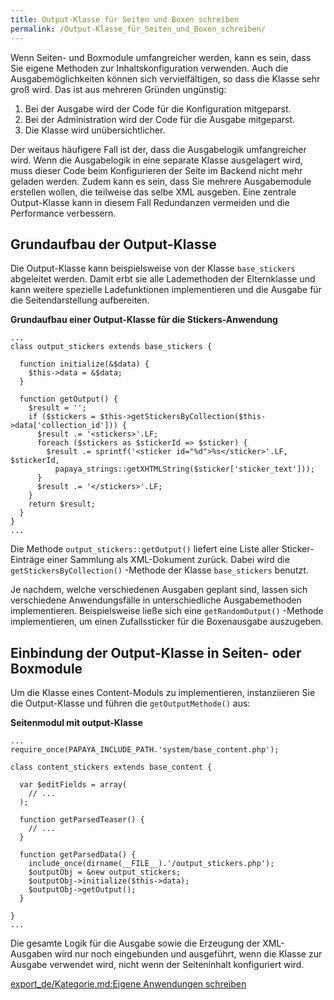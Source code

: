 ```yaml
---
title: Output-Klasse für Seiten und Boxen schreiben
permalink: /Output-Klasse_für_Seiten_und_Boxen_schreiben/
---
```


Wenn Seiten- und Boxmodule umfangreicher werden, kann es sein, dass Sie eigene Methoden zur Inhaltskonfiguration verwenden. Auch die Ausgabemöglichkeiten können sich vervielfältigen, so dass die Klasse sehr groß wird. Das ist aus mehreren Gründen ungünstig:

1.  Bei der Ausgabe wird der Code für die Konfiguration mitgeparst.
2.  Bei der Administration wird der Code für die Ausgabe mitgeparst.
3.  Die Klasse wird unübersichtlicher.

Der weitaus häufigere Fall ist der, dass die Ausgabelogik umfangreicher wird. Wenn die Ausgabelogik in eine separate Klasse ausgelagert wird, muss dieser Code beim Konfigurieren der Seite im Backend nicht mehr geladen werden. Zudem kann es sein, dass Sie mehrere Ausgabemodule erstellen wollen, die teilweise das selbe XML ausgeben. Eine zentrale Output-Klasse kann in diesem Fall Redundanzen vermeiden und die Performance verbessern.

Grundaufbau der Output-Klasse
-----------------------------

Die Output-Klasse kann beispielsweise von der Klasse `base_stickers` abgeleitet werden. Damit erbt sie alle Lademethoden der Elternklasse und kann weitere spezielle Ladefunktionen implementieren und die Ausgabe für die Seitendarstellung aufbereiten.

**Grundaufbau einer Output-Klasse für die Stickers-Anwendung**

~~~~ {.php}
...
class output_stickers extends base_stickers {

  function initialize(&$data) {
    $this->data = &$data;
  }

  function getOutput() {
    $result = '';
    if ($stickers = $this->getStickersByCollection($this->data['collection_id'])) {
      $result .= '<stickers>'.LF;
      foreach ($stickers as $stickerId => $sticker) {
        $result .= sprintf('<sticker id="%d">%s</sticker>'.LF, $stickerId,
          papaya_strings::getXHTMLString($sticker['sticker_text']));
      }
      $result .= '</stickers>'.LF;
    }
    return $result;
  }
}
...
~~~~

Die Methode `output_stickers::getOutput()` liefert eine Liste aller Sticker-Einträge einer Sammlung als XML-Dokument zurück. Dabei wird die `getStickersByCollection()` -Methode der Klasse `base_stickers` benutzt.

Je nachdem, welche verschiedenen Ausgaben geplant sind, lassen sich verschiedene Anwendungsfälle in unterschiedliche Ausgabemethoden implementieren. Beispielsweise ließe sich eine `getRandomOutput()` -Methode implementieren, um einen Zufallssticker für die Boxenausgabe auszugeben.

Einbindung der Output-Klasse in Seiten- oder Boxmodule
------------------------------------------------------

Um die Klasse eines Content-Moduls zu implementieren, instanziieren Sie die Output-Klasse und führen die `getOutputMethode()` aus:

**Seitenmodul mit output-Klasse**

~~~~ {.php}
...
require_once(PAPAYA_INCLUDE_PATH.'system/base_content.php');

class content_stickers extends base_content {

  var $editFields = array(
    // ...
  );

  function getParsedTeaser() {
    // ...
  }

  function getParsedData() {
    include_once(dirname(__FILE__).'/output_stickers.php');
    $outputObj = &new output_stickers;
    $outputObj->initialize($this->data);
    $outputObj->getOutput();
  }

}
...
~~~~

Die gesamte Logik für die Ausgabe sowie die Erzeugung der XML-Ausgaben wird nur noch eingebunden und ausgeführt, wenn die Klasse zur Ausgabe verwendet wird, nicht wenn der Seiteninhalt konfiguriert wird.

[export_de/Kategorie.md:Eigene Anwendungen schreiben](export_de/Kategorie.md:Eigene_Anwendungen_schreiben )